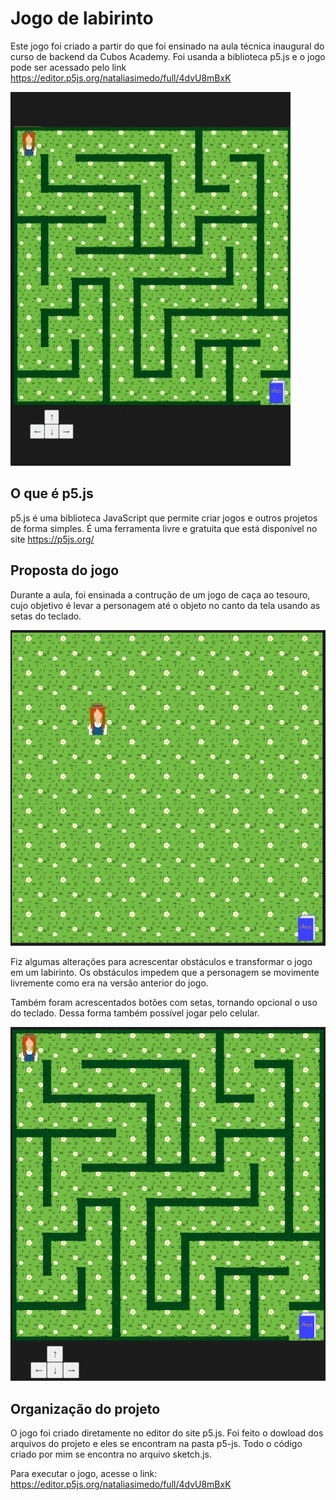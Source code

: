 # Jogo de labirinto

Este jogo foi criado a partir do que foi ensinado na aula técnica inaugural do curso de backend da Cubos Academy. Foi usanda a biblioteca p5.js e o jogo pode ser acessado pelo link https://editor.p5js.org/nataliasimedo/full/4dvU8mBxK

![](./funcionamento-jogo.gif)

## O que é p5.js

p5.js é uma biblioteca JavaScript que permite criar jogos e outros projetos de forma simples. É uma ferramenta livre e gratuita que está disponível no site https://p5js.org/ 

## Proposta do jogo

Durante a aula, foi ensinada a contrução de um jogo de caça ao tesouro, cujo objetivo é levar a personagem até o objeto no canto da tela usando as setas do teclado.

![](./jogo-original.png)

Fiz algumas alterações para acrescentar obstáculos e transformar o jogo em um labirinto. Os obstáculos impedem que a personagem se movimente livremente como era na versão anterior do jogo.

Também foram acrescentados botões com setas, tornando opcional o uso do teclado. Dessa forma também possível jogar pelo celular.

![](./jogo-modificado.png)

## Organização do projeto

O jogo foi criado diretamente no editor do site p5.js. Foi feito o dowload dos arquivos do projeto e eles se encontram na pasta p5-js. Todo o código criado por mim se encontra no arquivo sketch.js.

Para executar o jogo, acesse o link: https://editor.p5js.org/nataliasimedo/full/4dvU8mBxK